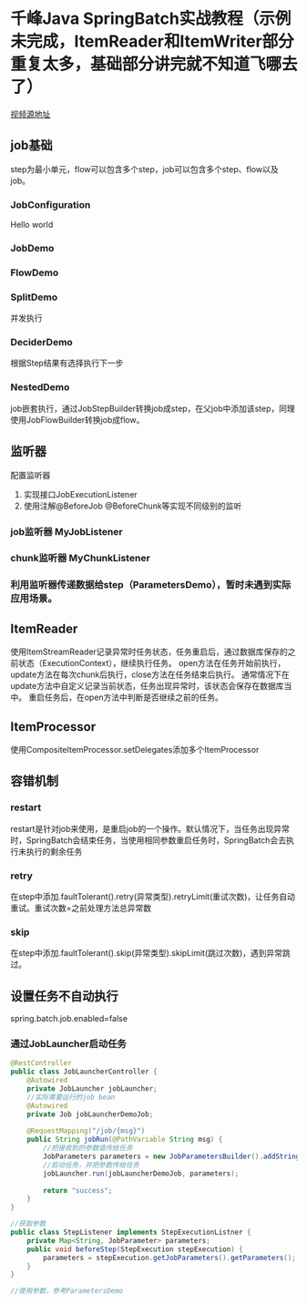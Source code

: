# 千峰Java SpringBatch实战教程（示例未完成，ItemReader和ItemWriter部分重复太多，基础部分讲完就不知道飞哪去了）
[视频源地址](ttps://www.bilibili.com/video/BV1sJ411W7qV)
## job基础
step为最小单元，flow可以包含多个step，job可以包含多个step、flow以及job。
### JobConfiguration
Hello world
### JobDemo
### FlowDemo
### SplitDemo
并发执行
### DeciderDemo
根据Step结果有选择执行下一步
### NestedDemo
job嵌套执行，通过JobStepBuilder转换job成step，在父job中添加该step，同理使用JobFlowBuilder转换job成flow。

## 监听器
配置监听器
1. 实现接口JobExecutionListener
2. 使用注解@BeforeJob @BeforeChunk等实现不同级别的监听
### job监听器 MyJobListener
### chunk监听器 MyChunkListener
### 利用监听器传递数据给step（ParametersDemo），暂时未遇到实际应用场景。

## ItemReader 
使用ItemStreamReader记录异常时任务状态，任务重启后，通过数据库保存的之前状态（ExecutionContext），继续执行任务。
open方法在任务开始前执行，update方法在每次chunk后执行，close方法在任务结束后执行。
通常情况下在update方法中自定义记录当前状态，任务出现异常时，该状态会保存在数据库当中。
重启任务后，在open方法中判断是否继续之前的任务。

## ItemProcessor
使用CompositeItemProcessor.setDelegates添加多个ItemProcessor

## 容错机制
### restart
restart是针对job来使用，是重启job的一个操作。默认情况下，当任务出现异常时，SpringBatch会结束任务，当使用相同参数重启任务时，SpringBatch会去执行未执行的剩余任务
### retry
在step中添加.faultTolerant().retry(异常类型).retryLimit(重试次数)，让任务自动重试。重试次数=之前处理方法总异常数
### skip
在step中添加.faultTolerant().skip(异常类型).skipLimit(跳过次数)，遇到异常跳过。

## 设置任务不自动执行
spring.batch.job.enabled=false
### 通过JobLauncher启动任务
```java
@RestController
public class JobLauncherController {
    @Autowired
    private JobLauncher jobLauncher;
    //实际需要运行的job bean
    @Autowired
    private Job jobLauncherDemoJob;
    
    @RequestMapping("/job/{msg}")
    public String jobRun(@PathVariable String msg) {
        //把接收到的参数值传给任务
        JobParameters parameters = new JobParametersBuilder().addString("参数名", "参数值").toJobParameters();
        //启动任务，并把参数传给任务
        jobLauncher.run(jobLauncherDemoJob, parameters);
        
        return "success";
    }
}

//获取参数
public class StepListener implements StepExecutionListner {
    private Map<String, JobParameter> parameters;
    public void beforeStep(StepExecution stepExecution) { 
        parameters = stepExecution.getJobParameters().getParameters();
    }
}

//使用参数，参考ParametersDemo
```